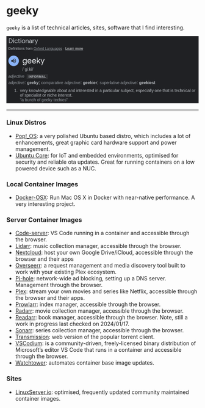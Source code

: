 # geeky

`geeky` is a list of technical articles, sites, software that I find interesting.

[![google-definition-search](./.images/Screenshot%20from%202024-01-17%2013-47-15.png)](https://www.google.com/search?q=geeky+definition)

---

### Linux Distros

- [Pop!_OS](https://pop.system76.com/): a very polished Ubuntu based distro, which includes a lot of enhancements, great graphic card hardware support and power management.
- [Ubuntu Core](https://ubuntu.com/core): for IoT and embedded environments, optimised for security and reliable ota updates. Great for running containers on a low powered device such as a NUC.

### Local Container Images

- [Docker-OSX](https://github.com/sickcodes/Docker-OSX): Run Mac OS X in Docker with near-native performance. A very interesting project.

### Server Container Images

- [Code-server](https://hub.docker.com/r/linuxserver/code-server): VS Code running in a container and accessible through the browser.
- [Lidarr](https://hub.docker.com/r/linuxserver/lidarr): music collection manager, accessible through the browser.
- [Nextcloud](https://hub.docker.com/r/linuxserver/nextcloud): host your own Google Drive/iCloud, accessible through the browser and their apps
- [Overseerr](https://hub.docker.com/r/linuxserver/overseerr): a request management and media discovery tool built to work with your existing Plex ecosystem.
- [Pi-hole](https://hub.docker.com/r/pihole/pihole): network-wide ad blocking, setting up a DNS server. Management through the browser.
- [Plex](https://hub.docker.com/r/linuxserver/plex): stream your own movies and series like Netflix, accessible through the browser and their apps.
- [Prowlarr](https://hub.docker.com/r/linuxserver/prowlarr): index manager, accessible through the browser.
- [Radarr](https://hub.docker.com/r/linuxserver/radarr): movie collection manager, accessible through the browser.
- [Readarr](https://hub.docker.com/r/linuxserver/readarr): book manager, accessible through the browser. Note, still a work in progress last checked on 2024/01/17. 
- [Sonarr](https://hub.docker.com/r/linuxserver/sonarr): series collection manager, accessible through the browser.
- [Transmission](https://hub.docker.com/r/linuxserver/transmission): web version of the popular torrent client.
- [VSCodium](https://hub.docker.com/r/linuxserver/vscodium): is a community-driven, freely-licensed binary distribution of Microsoft’s editor VS Code that runs in a container and accessible through the browser.
- [Watchtower](https://github.com/containrrr/watchtower): automates container base image updates.

### Sites

- [LinuxServer.io](https://www.linuxserver.io/): optimised, frequently updated community maintained container images.